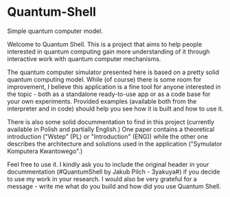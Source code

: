 # Quantum-Shell
Simple quantum computer model.

Welcome to Quantum Shell.
This is a project that aims to help people interested in quantum computing gain more understanding
of it through interactive work with quantum computer mechanisms.

The quantum computer simulator presented here is based on a pretty solid quantum computing model.
While (of course) there is some room for improvement, I believe this application is a fine tool
for anyone interested in the topic - both as a standalone ready-to-use app or as a code base for
your own experiments. Provided examples (available both from the interpreter and in code)
should help you see how it is built and how to use it.

There is also some solid docummentation to find in this project (currently available in Polish and partially English.)
One paper contains a theoretical introduction ("Wstep" (PL) or "Introduction" (ENG)) while the other one
describes the architecture and solutions used in the application ("Symulator Komputera Kwantowego".)

Feel free to use it.
I kindly ask you to include the original header in your docummentation (#QuantumShell by Jakub Pilch - 3yakuya#)
if you decide to use my work in your research. I would also be very grateful for a message - write me
what do you build and how did you use Quantum Shell.
